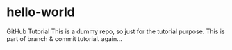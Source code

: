 # hello-world
GitHub Tutorial
This is a dummy repo, so just for the tutorial purpose.
This is part of branch & commit tutorial. again...
